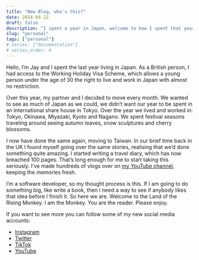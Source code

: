 ```yaml
---
title: "New Blog, who's this?"
date: 2024-04-22
draft: false
description: "I spent a year in Japan, welcome to how I spent that year"
slug: "personal"
tags: ["personal"]
# series: ["Documentation"]
# series_order: 4
---
```

Hello, I’m Jay and I spent the last year living in Japan. As a British person, I had access to the Working Holiday Visa Scheme, which allows a young person under the age of 30 the right to live and work in Japan with almost no restriction.

Over this year, my partner and I decided to move every month. We wanted to see as much of Japan as we could, we didn’t want our year to be spent in an international share house in Tokyo. Over the year we lived and worked in: Tokyo, Okinawa, Miyazaki, Kyoto and Nagano. We spent festival seasons traveling around seeing autumn leaves, snow sculptures and cherry blossoms.

I now have done the same again, moving to Taiwan. In our brief time back in the UK I found myself going over the same stories, realising that we’d done something quite amazing. I started writing a travel diary, which has now breached 100 pages. That’s long enough for me to start taking this seriously. I’ve made hundreds of vlogs over on [my YouTube channel](https://www.youtube.com/@thevlads3946), keeping the memories fresh.

I’m a software developer, so my thought process is this. If I am going to do something big, like write a book, then I need a way to see if anybody likes that idea before I finish it. So here we are. Welcome to the Land of the Rising Monkey. I am the Monkey. You are the reader. Please enjoy.

If you want to see more you can follow some of my new social media accounts:
* [Instagram](https://www.instagram.com/landoftherisingmonkey/)
* [Twitter](https://twitter.com/TheRisingMonkey)
* [TikTok](https://www.tiktok.com/@landoftherisingmonkey)
* [YouTube](https://www.youtube.com/channel/UCfznbBPk1vvb68jA9d6zXFw)

